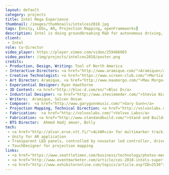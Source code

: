 ```yaml
---
layout: default
category: projects
title: Intel Mega Experience
thumbnail: /images/thumbnails/intelces2018.jpg
tags: [Unity, LEDs, AR, Projection Mapping, openFrameworks]
description: Intel is doing groundbreaking R&D for autonomous driving, artificial intelligence and 5G that will fundamentally change our world. For CES 2018, we created three large-scale immersive installations that let audiences step inside the near-future to experience the possibilities first-hand.
client: 
 - Intel
role: Co-Director
video_player: https://player.vimeo.com/video/259486965
video_poster: /img/projects/intelces2018/poster.png
credits:
- Production, Design, Writing: Tool of North America
- Interactive Directors: <a href="http://www.aramique.com/">Aramique</a> + Jeff Crouse
- Creative Technologist: <a href="https://www.screen-club.com/">Martial Geoffre-Rouland</a>, <a href="http://ltbl.fr/">Benjamin Petit</a>, Antoine Vanel, <a href="https://vimeo.com/larsberg">Lars Berg</a>, <a href="http://richardmattka.com/">Richard Mattka</a>, <a href="http://www.ivansafrin.com/">Ivan Safrin</a>, Jeff Crouse
- Art Director: Aramique, <a href="http://www.maumorgo.com/">Mau Morgo</a>
- Experiential Designer: Ryan Hawthorne
- 3D Content: <a href="http://bloc-d.com/en/">Bloc D</a>
- Industrial Designer: <a href="http://www.steviemeder.com/">Stevie Nicole Meder</a>
- Writers:  Aramique, Selcen Onsan
- Composer:  <a href="http://www.garygunnmusic.com/">Gary Gunn</a>
- Projection Mapping, Technical Direction: <a href="http://volvoxlabs.com/">Volvox Labs</a>
- Fabrication:  <a href="http://volvoxlabs.com/">Volvox Labs</a>
- Fabrication: <a href="http://www.standandbuild.com/">Stand and Build</a>
- BTS Director:  Ahmed Hadj amuer, Bolly
tech: 
 - <a href="http://alvar.erve.vtt.fi/">ALVAR</a> for multimarker tracking
 - Unity for AR application
 - Transparent LED panels, controlled by novastar led controller, driven by custom openFrameworks application
 - TouchDesigner for projection mapping
links:
 - <a href="https://www.seattletimes.com/business/technology/photos-meet-some-of-ces-2018s-wildest-gadgets/">See the new gadgets, gizmos and innovations at CES 2018</a>
 - <a href="http://www.eventmarketer.com/article/ces-2018-intels-super-highway-exhibit-and-social-media-strategy/">INTEL’S ‘SUPER HIGHWAY’ EXHIBIT AND SOCIAL MEDIA STRATEGY HIT HIGH NOTES</a>
 - <a href="http://www.exhibitoronline.com/topics/article.asp?ID=2530">The Best of CES</a>
---
```


